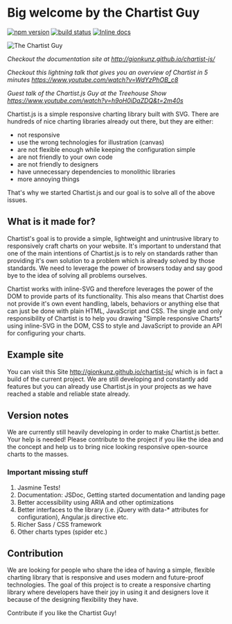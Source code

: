 # Big welcome by the Chartist Guy

[![npm version](http://img.shields.io/npm/v/chartist.svg)](https://npmjs.org/package/chartist) [![build status](http://img.shields.io/travis/gionkunz/chartist-js.svg)](https://travis-ci.org/gionkunz/chartist-js) [![Inline docs](http://inch-ci.org/github/gionkunz/chartist-js.svg?branch=develop)](http://inch-ci.org/github/gionkunz/chartist-js)

![The Chartist Guy](https://raw.github.com/gionkunz/chartist-js/develop/site/images/chartist-guy.gif "The Chartist Guy")

_Checkout the documentation site at http://gionkunz.github.io/chartist-js/_

_Checkout this lightning talk that gives you an overview of Chartist in 5 minutes https://www.youtube.com/watch?v=WdYzPhOB_c8_

_Guest talk of the Chartist.js Guy at the Treehouse Show https://www.youtube.com/watch?v=h9oH0iDaZDQ&t=2m40s_

Chartist.js is a simple responsive charting library built with SVG. There are hundreds of nice charting libraries already
out there, but they are either:

- not responsive
- use the wrong technologies for illustration (canvas)
- are not flexible enough while keeping the configuration simple
- are not friendly to your own code
- are not friendly to designers
- have unnecessary dependencies to monolithic libraries
- more annoying things

That's why we started Chartist.js and our goal is to solve all of the above issues.

## What is it made for?

Chartist's goal is to provide a simple, lightweight and unintrusive library to responsively craft charts on your website.
It's important to understand that one of the main intentions of Chartist.js is to rely on standards rather than providing
it's own solution to a problem which is already solved by those standards. We need to leverage the power of browsers
today and say good bye to the idea of solving all problems ourselves.

Chartist works with inline-SVG and therefore leverages the power of the DOM to provide parts of its functionality. This
also means that Chartist does not provide it's own event handling, labels, behaviors or anything else that can just be
done with plain HTML, JavaScript and CSS. The single and only responsibility of Chartist is to help you drawing "Simple
responsive Charts" using inline-SVG in the DOM, CSS to style and JavaScript to provide an API for configuring your charts.

## Example site

You can visit this Site http://gionkunz.github.io/chartist-js/ which is in fact a build of the current project.
We are still developing and constantly add features but you can already use Chartist.js in your projects as we have
reached a stable and reliable state already.

## Version notes

We are currently still heavily developing in order to make Chartist.js better. Your help is needed! Please contribute
to the project if you like the idea and the concept and help us to bring nice looking responsive open-source charts
to the masses.

### Important missing stuff

1. Jasmine Tests!
2. Documentation: JSDoc, Getting started documentation and landing page
3. Better accessibility using ARIA and other optimizations
4. Better interfaces to the library (i.e. jQuery with data-\* attributes for configuration), Angular.js directive etc.
5. Richer Sass / CSS framework
6. Other charts types (spider etc.)

## Contribution

We are looking for people who share the idea of having a simple, flexible charting library that is responsive and uses
modern and future-proof technologies. The goal of this project is to create a responsive charting library where developers
have their joy in using it and designers love it because of the designing flexibility they have.

Contribute if you like the Chartist Guy!
